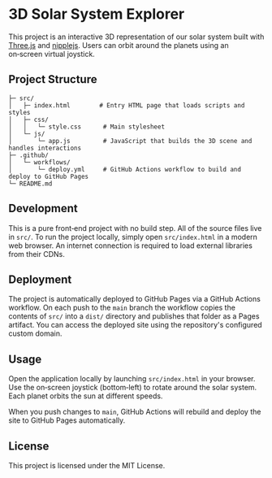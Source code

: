# 3D Solar System Explorer

This project is an interactive 3D representation of our solar system built with [Three.js](https://threejs.org/) and [nipplejs](https://github.com/yoannmoinet/nipplejs). Users can orbit around the planets using an on‑screen virtual joystick.

## Project Structure

```
├─ src/
│   ├─ index.html        # Entry HTML page that loads scripts and styles
│   ├─ css/
│   │   └─ style.css      # Main stylesheet
│   └─ js/
│       └─ app.js         # JavaScript that builds the 3D scene and handles interactions
├─ .github/
│   └─ workflows/
│       └─ deploy.yml     # GitHub Actions workflow to build and deploy to GitHub Pages
└─ README.md
```

## Development

This is a pure front‑end project with no build step. All of the source files live in `src/`. To run the project locally, simply open `src/index.html` in a modern web browser. An internet connection is required to load external libraries from their CDNs.

## Deployment

The project is automatically deployed to GitHub Pages via a GitHub Actions workflow. On each push to the `main` branch the workflow copies the contents of `src/` into a `dist/` directory and publishes that folder as a Pages artifact. You can access the deployed site using the repository's configured custom domain.
## Usage

Open the application locally by launching `src/index.html` in your browser. Use the on‑screen joystick (bottom‑left) to rotate around the solar system. Each planet orbits the sun at different speeds.

When you push changes to `main`, GitHub Actions will rebuild and deploy the site to GitHub Pages automatically.

## License

This project is licensed under the MIT License.
